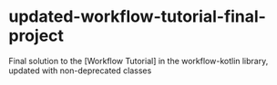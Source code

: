 # updated-workflow-tutorial-final-project
Final solution to the [Workflow Tutorial] in the workflow-kotlin library, updated with non-deprecated classes

